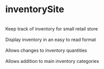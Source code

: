 # inventorySite

<br>Keep track of inventory for small retail store</br>
<br>Display inventory in an easy to read format</br>
<br>Allows changes to inventory quantities</br>
<br>Allows addition to main inventory categories</br>

